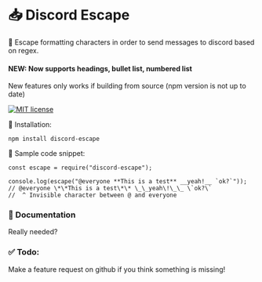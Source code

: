 # 📥 Discord Escape

🔭 Escape formatting characters in order to send messages to discord based on regex.

####  NEW: Now supports headings, bullet list, numbered list
New features only works if building from source (npm version is not up to date)

[![MIT license](https://img.shields.io/badge/License-MIT-blue.svg)](https://lbesson.mit-license.org/)

🚩 Installation:
```
npm install discord-escape
```

🛒 Sample code snippet:
```JS
const escape = require("discord-escape");

console.log(escape("@everyone **This is a test** __yeah!__ `ok?`"));
// @​everyone \*\*This is a test\*\* \_\_yeah\!\_\_ \`ok?\`
//  ^ Invisible character between @ and everyone
```

### 📣 Documentation
Really needed?

### ✅ Todo:
Make a feature request on github if you think something is missing!
